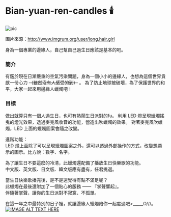 # Bian-yuan-ren-candles 🕯️
![pic](http://scontent.cdninstagram.com/t51.2885-15/s480x480/e35/14730745_1013650085427086_9178540712952594432_n.jpg?ig_cache_key=MTM3NTMwMjg4MDU3MTA0NjU1Mg%3D%3D.2)

圖片來源：http://www.imgrum.org/user/long.hair.girl


身為一個專業的邊緣人，自己幫自己過生日應該是基本的吧。

### 簡介

有鑑於現在日漸嚴重的空氣污染問題，身為一個小小的邊緣人，也想為這個世界貢獻一份心力 ~~（雖然沒有人感受的到）~~ 。
為了防止地球被破壞，為了保護世界的和平，大家一起來用邊緣人蠟燭吧！

### 目標
做出就算只有一個人過生日，也可有熱鬧生日派對的fu。
利用 LED 燈呈現蠟燭搖曳的燈光效果，透過麥克風收音的功能，營造出吹蠟燭的效果。
對著麥克風吹蠟燭，LED 上面的蠟燭圖案會隨之改變。

進階功能：  
LED 燈上面除了可以呈現蠟燭圖案之外，還可以透過外部操作的方式，改變想顯示的圖示。比方說：數字、名字。

為了讓生日不要這麼的冷清，此蠟燭還配備了播放生日快樂歌的功能。  
中文版、英文版、日文版、韓文版應有盡有，任君挑選。

當生日快樂歌播完後，是不是還覺得有點不滿足呢？  
此蠟燭在最後還附加了一個貼心的服務 —— 『掌聲響起』。  
伴隨著掌聲，讓你的生日派對不寂寞、不孤單。

在這一年之中最特別的日子裡，就讓邊緣人蠟燭陪你一起度過吧>_____O///。
[![IMAGE ALT TEXT HERE](https://img.youtube.com/vi/-5ZQxNI0h-0/0.jpg)](https://www.youtube.com/watch?v=-5ZQxNI0h-0)
